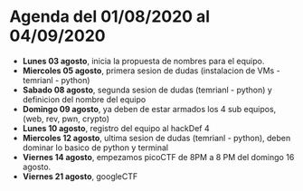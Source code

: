 # Agenda del 01/08/2020 al 04/09/2020

* **Lunes 03 agosto**, inicia la propuesta de nombres para el equipo.
* **Miercoles 05 agosto**, primera sesion de dudas (instalacion de VMs - temrianl - python)
* **Sabado 08 agosto**, segunda sesion de dudas (temrianl - python) y definicion del nombre del equipo
* **Domingo 09 agosto**, ya deben de estar armados los 4 sub equipos, (web, rev, pwn, crypto)
* **Lunes 10 agosto**, registro del equipo al hackDef 4
* **Miercoles 12 agosto**, ultima sesion de dudas (temrianl - python), deben dominar lo basico de python y terminal
* **Viernes 14 agosto**, empezamos picoCTF de 8PM a 8 PM del domingo 16 agosto.
* **Viernes 21 agosto**, googleCTF

  